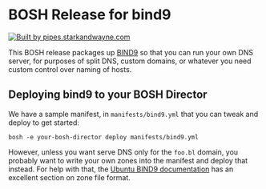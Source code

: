 # BOSH Release for bind9

[![Built by pipes.starkandwayne.com][badge]][pipes]

[pipes]: https://pipes.starkandwayne.com/teams/main/pipelines/bind9-boshrelease
[badge]: https://pipes.starkandwayne.com/api/v1/teams/main/pipelines/bind9-boshrelease/badge

This BOSH release packages up [BIND9][bind9] so that you can run your
own DNS server, for purposes of split DNS, custom domains, or
whatever you need custom control over naming of hosts.

[bind9]: https://www.isc.org/bind/


Deploying bind9 to your BOSH Director
-------------------------------------

We have a sample manifest, in `manifests/bind9.yml` that you can
tweak and deploy to get started:

    bosh -e your-bosh-director deploy manifests/bind9.yml

However, unless you want serve DNS only for the `foo.bl` domain,
you probably want to write your own zones into the manifest and
deploy that instead.  For help with that, the [Ubuntu BIND9
documentation][docs] has an excellent section on zone file format.

[docs]: https://help.ubuntu.com/community/BIND9ServerHowto#Primary_Master_Server_configuration
